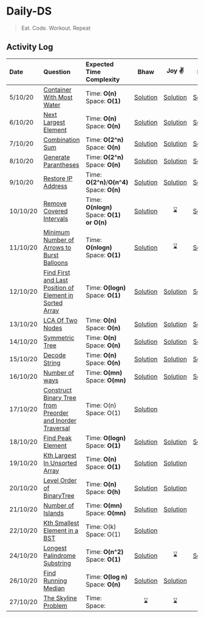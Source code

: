 # Daily-DS

> Eat. Code. Workout. Repeat

## Activity Log

| Date |Question| Expected Time Complexity| Bhaw | Joy :v: | Shub | Akash
| :--- |:---    |:--- |:---:  |:---: |:---: | :---:
|5/10/20 | [Container With Most Water ](https://leetcode.com/problems/container-with-most-water/)     | Time: **O(n)** <br /> Space: **O(1)** | [Solution](Java/src/main/java/com/bhawna/solutions/ContainerWithMostWater.java) | [Solution](Java/src/main/java/com/joydeep/solutions/ContainerWithMostWater.java) | [Solution](https://github.com/joydeep15/Daily-DS/blob/main/C++/Shubham/05.10.2020%20-%20Container%20With%20Most%20Water.cpp) | [Solution](Java/src/main/java/com/akash/solutions/ContainerWithMostWater.java)
|6/10/20 | [Next Largest Element ](https://leetcode.com/problems/next-greater-element-ii/)     | Time: **O(n)** <br /> Space: **O(n)** |[Solution](/Java/src/main/java/com/bhawna/solutions/NextGreaterElement.java) | [Solution](/Java/src/main/java/com/joydeep/solutions/NextGreaterElement.java)| [Solution](/Java/src/main/java/com/shubham/solutions/NextLargerElement.java)
|7/10/20 | [Combination Sum ](https://leetcode.com/problems/combination-sum)     | Time: **O(2^n)** <br /> Space: **O(n)** | [Solution](Java/src/main/java/com/bhawna/solutions/CombinationSum.java) | [Solution](/Java/src/main/java/com/joydeep/solutions/CombinationSum.java)| [Solution](https://github.com/joydeep15/Daily-DS/blob/main/C++/Shubham/07.10.2020%20-%20Combination%20Sum.cpp)
|8/10/20 | [Generate Parantheses ](https://leetcode.com/problems/generate-parentheses/)     | Time: **O(2^n)** <br /> Space: **O(n)** | [Solution](Java/src/main/java/com/bhawna/solutions/GenerateParanthesis.java) | [Solution](/Java/src/main/java/com/joydeep/solutions/GenerateParenthesis.java) | [Solution](/Java/src/main/java/com/shubham/solutions/GenerateParenthesis.java)
|9/10/20 | [Restore IP Address ](https://leetcode.com/problems/restore-ip-addresses/)     | Time: **O(2^n)**/**O(n^4)** <br /> Space: **O(n)**  |[Solution](Java/src/main/java/com/bhawna/solutions/RestoreIP.java) | [Solution](Java/src/main/java/com/joydeep/solutions/ResolveIP.java) | [Solution](https://github.com/joydeep15/Daily-DS/blob/main/C++/Shubham/09.10.2020%20-%20Generate%20All%20IP%20Addresses.cpp)
|10/10/20 | [Remove Covered Intervals ](https://leetcode.com/problems/remove-covered-intervals/)     | Time: **O(nlogn)** <br /> Space: **O(1) or O(n)** | [Solution](Java/src/main/java/com/bhawna/solutions/RemoveCoveredIntervals.java ) | :hourglass: | [Solution](/Java/src/main/java/com/shubham/solutions/RemoveCoveredIntervals.java)
|11/10/20 | [Minimum Number of Arrows to Burst Balloons ](https://leetcode.com/problems/minimum-number-of-arrows-to-burst-balloons/) | Time: **O(nlogn)** <br /> Space: **O(1)** | [Solution](Java/src/main/java/com/bhawna/solutions/MinimumArrows.java ) | :hourglass: | [Solution](https://github.com/joydeep15/Daily-DS/blob/main/C++/Shubham/11.10.2020%20-%20Minimum%20Number%20of%20Arrows%20to%20Burst%20Balloons.cpp) | [Solution](Java/src/main/java/com/akash/solutions/MinArrowToBurstBalloons.java)
|12/10/20 | [Find First and Last Position of Element in Sorted Array](https://leetcode.com/problems/find-first-and-last-position-of-element-in-sorted-array/) | Time: **O(logn)** <br /> Space: **O(1)** | [Solution](Java/src/main/java/com/bhawna/solutions/FirstAndLastPos.java) | [Solution](/Java/src/main/java/com/joydeep/solutions/FirstLast.java) | [Solution](/Java/src/main/java/com/shubham/solutions/FirstAndLastPos.java) | :hourglass:
|13/10/20 | [LCA Of Two Nodes](https://leetcode.com/problems/lowest-common-ancestor-of-a-binary-tree/) | Time: **O(n)** <br /> Space: **O(n)** | [Solution](Java/src/main/java/com/bhawna/solutions/LCA_BinaryTree.java) | [Solution](/Java/src/main/java/com/joydeep/solutions/LCA.java) | [Solution](https://github.com/joydeep15/Daily-DS/blob/main/C++/Shubham/13.10.2020%20-%20LCA.cpp) | [Solution](/Java/src/main/java/com/akash/solutions/LCA.java)
|14/10/20 | [Symmetric Tree](https://leetcode.com/problems/symmetric-tree/) |  Time: **O(n)** <br /> Space: **O(n)**  | [Solution](Java/src/main/java/com/bhawna/solutions/IsSymmentricTree.java) | [Solution](Java/src/main/java/com/joydeep/solutions/SymmetricTree.java) | [Solution](/Java/src/main/java/com/shubham/solutions/SymmetricTree.java) | [Solution](/Java/src/main/java/com/akash/solutions/SymmetricTree.java)
|15/10/20 |[Decode String](https://leetcode.com/problems/decode-ways/)|Time: **O(n)** <br /> Space: **O(n)** | [Solution](Java/src/main/java/com/bhawna/solutions/DecodeWays.java)| [Solution](Java/src/main/java/com/joydeep/solutions/DecodeWays.java) |  [Solution](https://github.com/joydeep15/Daily-DS/blob/main/C++/Shubham/15.10.2020%20-%20Decode%20String.cpp)|[Solution](/Java/src/main/java/com/akash/solutions/DecodeString.java)
|16/10/20 |[Number of ways](https://leetcode.com/problems/unique-paths/)|Time: **O(mn)** <br /> Space: **O(mn)** | [Solution](Java/src/main/java/com/bhawna/solutions/NumWays.java)| [Solution](Java/src/main/java/com/joydeep/solutions/UniqueWays.java) |  [Solution](Java/src/main/java/com/shubham/solutions/UniquePaths.java)|[Solution](Java/src/main/java/com/akash/solutions/UniquePaths.java)
|17/10/20 |[Construct Binary Tree from Preorder and Inorder Traversal](https://leetcode.com/explore/interview/card/top-interview-questions-medium/108/trees-and-graphs/788/)|Time: O(n)  <br /> Space: O(1)  | [Solution](Java/src/main/java/com/bhawna/solutions/BTFromPreorderAndInorder.java) |  |  
|18/10/20 |[Find Peak Element](https://leetcode.com/explore/interview/card/top-interview-questions-medium/110/sorting-and-searching/801/)|Time: **O(logn)**  <br /> Space: **O(1)** | [Solution](Java/src/main/java/com/bhawna/solutions/PeakElement.java)| [Solution](Java/src/main/java/com/bhawna/solutions/PeakElement.java) |  [Solution](Java/src/main/java/com/shubham/solutions/FindPeakElement.java)|:hourglass:
|19/10/20 |[Kth Largest In Unsorted Array](https://leetcode.com/problems/kth-largest-element-in-an-array/)|Time: **O(n)**  <br /> Space: **O(1)** | [Solution](Java/src/main/java/com/bhawna/solutions/KthLargestInArray.java)| [Solution](Java/src/main/java/com/joydeep/solutions/KthLargest.java)|  :hourglass:|:hourglass:
|20/10/20 |[Level Order of BinaryTree](https://leetcode.com/problems/binary-tree-level-order-traversal/)|Time: **O(n)**  <br /> Space: **O(h)** | [Solution](Java/src/main/java/com/bhawna/solutions/LevelOrder.java)|[Solution](Java/src/main/java/com/joydeep/solutions/LevelOrder.java)|  :hourglass:|:hourglass:
|21/10/20 |[Number of Islands](https://leetcode.com/explore/interview/card/top-interview-questions-medium/108/trees-and-graphs/792/)| Time: **O(mn)**  <br /> Space: **O(mn)** |[Solution](Java/src/main/java/com/bhawna/solutions/NumIslands.java) | [Solution](Java/src/main/java/com/joydeep/solutions/NumIslands.java)
|22/10/20 |[Kth Smallest Element in a BST](https://leetcode.com/explore/interview/card/top-interview-questions-medium/108/trees-and-graphs/790/)|Time: O(k)  <br /> Space: O(1) | [Solution](Java/src/main/java/com/bhawna/solutions/kthSmallestInBST.java)|  |
|24/10/20 |[Longest Palindrome Substring](https://leetcode.com/problems/longest-palindromic-substring/)|Time: **O(n^2)**  <br /> Space: **O(1)** | [Solution](Java/src/main/java/com/bhawna/solutions/LongestPalindrome.java) | :hourglass: | [Solution](Java/src/main/java/com/shubham/solutions/LongestPalindromicSubstring.java)| :hourglass:
|26/10/20 |[Find Running Median](https://leetcode.com/problems/find-median-from-data-stream/)| Time: **O(log n)** <br /> Space: **O(n)** | [Solution](Java/src/main/java/com/bhawna/solutions/MedianFinder.java) | [Solution](Java/src/main/java/com/joydeep/solutions/FindRunningMedian.java) | :hourglass: | [Solution](Java/src/main/java/com/akash/solutions/StreamMedian.java) |
|27/10/20 |[The Skyline Problem](https://leetcode.com/problems/the-skyline-problem/)| Time: <br /> Space: | :hourglass: | :hourglass: | :hourglass: | :hourglass: |



